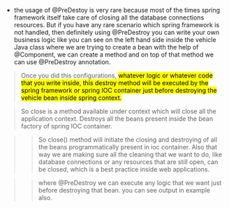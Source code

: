 *  the usage of @PreDestoy is very rare because most of the times spring framework itself
take care of closing all the database connections resources.
But if you have any rare scenario which spring framework is not handled, then definitely using
@PreDestroy you can write your own business logic like you can see on the left hand side inside the vehicle Java
class where we are trying to create a bean with the help of @Component, we can create a method
and on top of that method we can use @PreDestroy annotation.


>Once you did this configurations, <mark> whatever logic or whatever code that you write inside, this
destroy method will be executed by the spring framework or spring IOC container just before destroying
the vehicle bean inside spring context.</mark>

>So close is a method available under context which will close all the application context.
Destroys all the beans present inside the bean factory of spring IOC container.

 >>So close() method will initiate the closing and destroying of all the beans programmatically present in ioc container.
 Also that way we are making sure all the cleaning that we want to do, like database connections or
any resources that are still open, can be closed, which is a best practice inside web applications.

 >>where @PreDestroy  we can execute any logic that we want just before destroying that  bean.
you can see output in example also.
